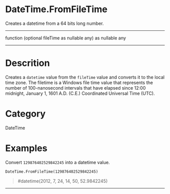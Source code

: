 ﻿# DateTime.FromFileTime
Creates a datetime from a 64 bits long number.
***
function (optional fileTime as nullable any) as nullable any
***
# Descrition 
Creates a <code>datetime</code> value from the <code>fileTime</code> value and converts it to the local time zone. The filetime is a Windows file time value that represents the number of 100-nanosecond intervals that have elapsed since 12:00 midnight, January 1, 1601 A.D. (C.E.) Coordinated Universal Time (UTC).

# Category 
DateTime
# Examples 
Convert <code>129876402529842245</code> into a datetime value.
```
DateTime.FromFileTime(129876402529842245)
```
> #datetime(2012, 7, 24, 14, 50, 52.9842245)
***
